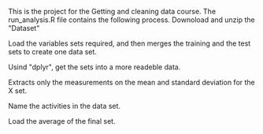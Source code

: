 This is the project for the Getting and cleaning data course.
The run_analysis.R file contains the following process.
Downoload and unzip the "Dataset"

Load the variables sets required, and then merges the training and the test sets to create one data set.

Usind "dplyr", get the sets into a more readeble data.

Extracts only the measurements on the mean and standard deviation for the X set.

Name the activities in the data set.

Load the average of the final set.
